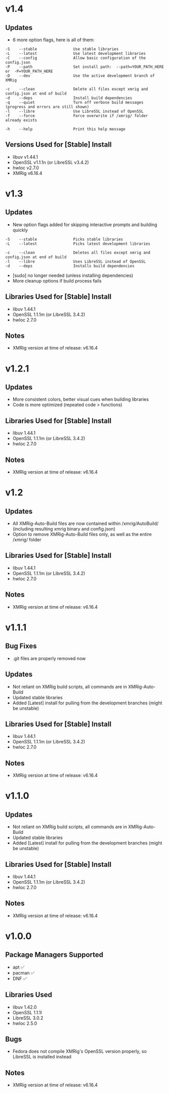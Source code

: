 # v1.4
## Updates
* 6 more option flags, here is all of them:
```
-S    --stable                Use stable libraries
-L    --latest                Use latest development libraries
-C    --config                Allow basic configuration of the config.json
-P    --path                  Set install path:  --path=YOUR_PATH_HERE  or  -P=YOUR_PATH_HERE
-D    --dev                   Use the active development branch of XMRig

-c    --clean                 Delete all files except xmrig and config.json at end of build
-d    --deps                  Install build dependencies
-q    --quiet                 Turn off verbose build messages (progress and errors are still shown)
-l    --libre                 Use LibreSSL instead of OpenSSL
-f    --force                 Force overwrite if /xmrig/ folder already exists

-h    --help                  Print this help message
```
## Versions Used for [Stable] Install
* libuv v1.44.1
* OpenSSL v1.1.1n (or LibreSSL v3.4.2)
* hwloc v2.7.0
* XMRig v6.16.4

# v1.3
## Updates
* New option flags added for skipping interactive prompts and building quickly
```
-S    --stable                Picks stable libraries
-L    --latest                Picks latest development libraries

-c    --clean                 Deletes all files except xmrig and config.json at end of build
-l    --libre                 Uses LibreSSL instead of OpenSSL
-d    --deps                  Installs build dependencies
```
* [sudo] no longer needed (unless installing dependencies)
* More cleanup options if build process fails

## Libraries Used for [Stable] Install
* libuv 1.44.1
* OpenSSL 1.1.1m (or LibreSSL 3.4.2)
* hwloc 2.7.0

## Notes
* XMRig version at time of release: v6.16.4


# v1.2.1
## Updates
* More consistent colors, better visual cues when building libraries
* Code is more optimized (repeated code > functions)

## Libraries Used for [Stable] Install
* libuv 1.44.1
* OpenSSL 1.1.1m (or LibreSSL 3.4.2)
* hwloc 2.7.0

## Notes
* XMRig version at time of release: v6.16.4


# v1.2
## Updates
* All XMRig-Auto-Build files are now contained within /xmrig/AutoBuild/ (including resulting xmrig binary and config.json)
* Option to remove XMRig-Auto-Build files only, as well as the entire /xmrig/ folder

## Libraries Used for [Stable] Install
* libuv 1.44.1
* OpenSSL 1.1.1m (or LibreSSL 3.4.2)
* hwloc 2.7.0

## Notes
* XMRig version at time of release: v6.16.4


# v1.1.1
## Bug Fixes
* .git files are properly removed now

## Updates
* Not reliant on XMRig build scripts, all commands are in XMRig-Auto-Build
* Updated stable libraries
* Added [Latest] install for pulling from the development branches (might be unstable) 

## Libraries Used for [Stable] Install
* libuv 1.44.1
* OpenSSL 1.1.1m (or LibreSSL 3.4.2)
* hwloc 2.7.0

## Notes
* XMRig version at time of release: v6.16.4


# v1.1.0
## Updates
* Not reliant on XMRig build scripts, all commands are in XMRig-Auto-Build
* Updated stable libraries
* Added [Latest] install for pulling from the development branches (might be unstable) 

## Libraries Used for [Stable] Install
* libuv 1.44.1
* OpenSSL 1.1.1m (or LibreSSL 3.4.2)
* hwloc 2.7.0

## Notes
* XMRig version at time of release: v6.16.4


# v1.0.0
## Package Managers Supported
* apt ✅
* pacman ✅
* DNF ✅

## Libraries Used
* libuv 1.42.0
* OpenSSL 1.1.1l
* LibreSSL 3.0.2
* hwloc 2.5.0

## Bugs
* Fedora does not compile XMRig's OpenSSL version properly, so LibreSSL is installed instead

## Notes
* XMRig version at time of release: v6.16.4
